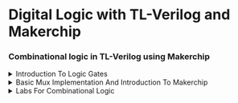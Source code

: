 # Digital Logic with TL-Verilog and Makerchip
### Combinational logic in TL-Verilog using Makerchip 

<details>
<summary>Introduction To Logic Gates</summary>

**Logic Gates**
![Screenshot from 2023-10-12 20-35-00](https://github.com/JBavitha/bavitha_riscv/assets/142578450/f47abbd6-0c83-4225-a175-fcf4f22f9003)

**Combinational Circuit**
![Screenshot from 2023-10-12 20-39-10](https://github.com/JBavitha/bavitha_riscv/assets/142578450/492f2cea-7577-45ab-9644-e0994e29fa87)


**Adder**
![Screenshot from 2023-10-12 20-40-23](https://github.com/JBavitha/bavitha_riscv/assets/142578450/46500938-769b-4f69-9b5a-01d73f17d305)

**Boolean Operators**
![Screenshot from 2023-10-12 20-51-08](https://github.com/JBavitha/bavitha_riscv/assets/142578450/c1a093fb-9cf5-41c3-803c-c42199f0b1b5)

</details>



<details>
<summary>Basic Mux Implementation And Introduction To Makerchip </summary>

**Mux**
![Screenshot from 2023-10-15 13-30-49](https://github.com/JBavitha/bavitha_riscv/assets/142578450/1abcea7b-12d8-401b-82d4-e1fe20c6de8a)

**Chaining Ternary Operator**
![Screenshot from 2023-10-15 13-48-31](https://github.com/JBavitha/bavitha_riscv/assets/142578450/498fe737-669b-437f-b4d1-045ce8eabcce)

**Makerchip**
![Screenshot from 2023-10-15 13-56-29](https://github.com/JBavitha/bavitha_riscv/assets/142578450/66879614-1a30-4065-9c92-aaa2310e37fd)

![Screenshot from 2023-10-15 14-24-42](https://github.com/JBavitha/bavitha_riscv/assets/142578450/5560388d-40f6-40a7-a46c-766997600188)



</details>

<details>

<summary>Labs For Combinational Logic </summary>

![Screenshot from 2023-10-15 14-39-03](https://github.com/JBavitha/bavitha_riscv/assets/142578450/dbe58180-2671-4add-9c31-066ff48e92d3)


- Inverter

![Screenshot from 2023-10-15 14-52-02](https://github.com/JBavitha/bavitha_riscv/assets/142578450/ac2acdb3-ebcf-48e6-8cf2-8bc4c142d1b4)

- AND gate



- Arithmetic Operations (using vectors)


![image](https://github.com/JBavitha/bavitha_riscv/assets/142578450/548d491d-d55f-4b49-8bc9-6d5787d87f34)

- 




</details>














